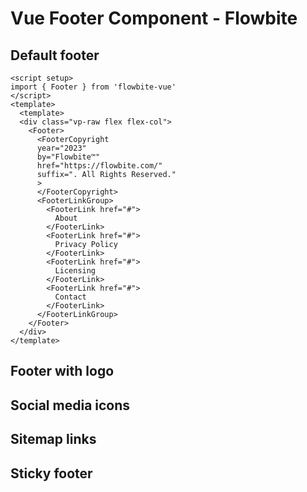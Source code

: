 <script setup>
import FooterExample from './footer/examples/FooterExample.vue'
import FooterWithLogoExample from './footer/examples/FooterWithLogoExample.vue'
</script>
# Vue Footer Component - Flowbite

## Default footer

<FooterExample />

```vue
<script setup>
import { Footer } from 'flowbite-vue'
</script>
<template>
  <template>
  <div class="vp-raw flex flex-col">
    <Footer>
      <FooterCopyright
      year="2023"
      by="Flowbite™"
      href="https://flowbite.com/"
      suffix=". All Rights Reserved."
      >
      </FooterCopyright>
      <FooterLinkGroup>
        <FooterLink href="#">
          About
        </FooterLink>
        <FooterLink href="#">
          Privacy Policy
        </FooterLink>
        <FooterLink href="#">
          Licensing
        </FooterLink>
        <FooterLink href="#">
          Contact
        </FooterLink>
      </FooterLinkGroup>
    </Footer>
  </div>
</template>
```

## Footer with logo

<FooterWithLogoExample />

## Social media icons

## Sitemap links

## Sticky footer